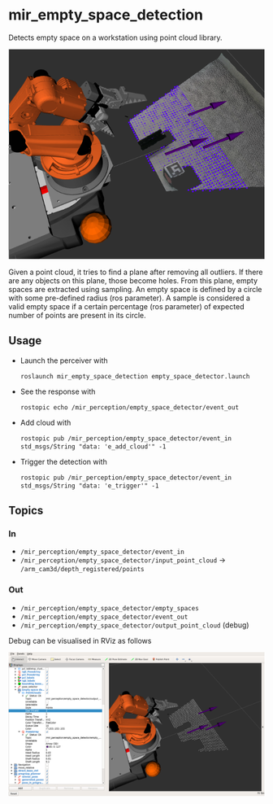 # mir_empty_space_detection

Detects empty space on a workstation using point cloud library.

![scenario](docs/scenario.png)

Given a point cloud, it tries to find a plane after removing all outliers. If
there are any objects on this plane, those become holes. From this plane, empty
spaces are extracted using sampling. An empty space is defined by a circle with
some pre-defined radius (ros parameter). A sample is considered a valid empty
space if a certain percentage (ros parameter) of expected number of points are
present in its circle.

## Usage

- Launch the perceiver with
  ```
  roslaunch mir_empty_space_detection empty_space_detector.launch
  ```

- See the response with
  ```
  rostopic echo /mir_perception/empty_space_detector/event_out 
  ```

- Add cloud with
  ```
  rostopic pub /mir_perception/empty_space_detector/event_in std_msgs/String "data: 'e_add_cloud'" -1
  ```

- Trigger the detection with
  ```
  rostopic pub /mir_perception/empty_space_detector/event_in std_msgs/String "data: 'e_trigger'" -1
  ```

## Topics

### In
- `/mir_perception/empty_space_detector/event_in`
- `/mir_perception/empty_space_detector/input_point_cloud` -> `/arm_cam3d/depth_registered/points`

### Out
- `/mir_perception/empty_space_detector/empty_spaces`
- `/mir_perception/empty_space_detector/event_out`
- `/mir_perception/empty_space_detector/output_point_cloud` (debug)

Debug can be visualised in RViz as follows

![debug](docs/debug.png)
